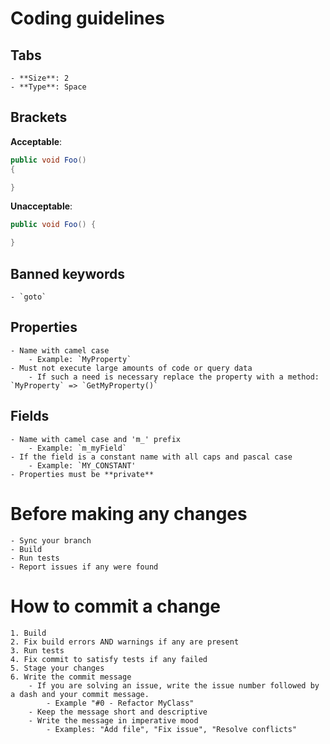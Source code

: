# Coding guidelines
## Tabs
    - **Size**: 2
    - **Type**: Space
## Brackets

**Acceptable**:

```csharp
public void Foo()
{

}
```

**Unacceptable**:

```csharp
public void Foo() {

}
```

## Banned keywords
    - `goto`
    
## Properties
    - Name with camel case
        - Example: `MyProperty`
    - Must not execute large amounts of code or query data
        - If such a need is necessary replace the property with a method: `MyProperty` => `GetMyProperty()`

## Fields
    - Name with camel case and 'm_' prefix
        - Example: `m_myField`
    - If the field is a constant name with all caps and pascal case
        - Example: `MY_CONSTANT'
    - Properties must be **private**

# Before making any changes
    - Sync your branch
    - Build
    - Run tests
    - Report issues if any were found

# How to commit a change
    1. Build
    2. Fix build errors AND warnings if any are present
    3. Run tests
    4. Fix commit to satisfy tests if any failed
    5. Stage your changes
    6. Write the commit message
        - If you are solving an issue, write the issue number followed by a dash and your commit message.
            - Example "#0 - Refactor MyClass"
        - Keep the message short and descriptive
        - Write the message in imperative mood
            - Examples: "Add file", "Fix issue", "Resolve conflicts"
    
    